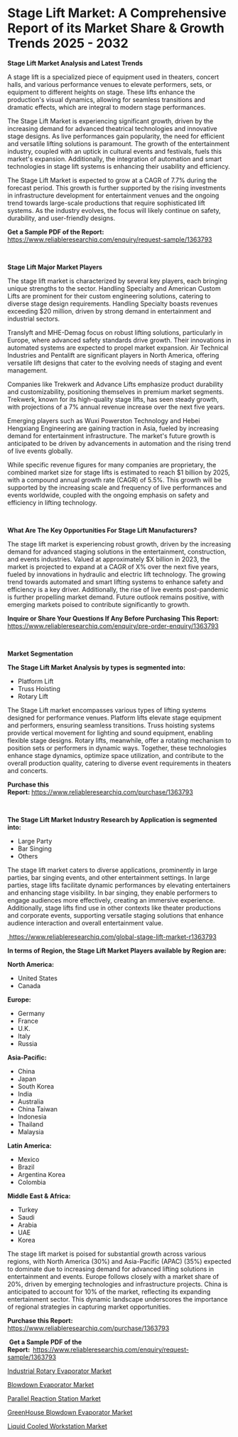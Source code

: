 <p><h1>Stage Lift Market: A Comprehensive Report of its Market Share & Growth Trends 2025 - 2032</h1></p><p><strong>Stage Lift Market Analysis and Latest Trends</strong></p>
<p><p>A stage lift is a specialized piece of equipment used in theaters, concert halls, and various performance venues to elevate performers, sets, or equipment to different heights on stage. These lifts enhance the production's visual dynamics, allowing for seamless transitions and dramatic effects, which are integral to modern stage performances.</p><p>The Stage Lift Market is experiencing significant growth, driven by the increasing demand for advanced theatrical technologies and innovative stage designs. As live performances gain popularity, the need for efficient and versatile lifting solutions is paramount. The growth of the entertainment industry, coupled with an uptick in cultural events and festivals, fuels this market's expansion. Additionally, the integration of automation and smart technologies in stage lift systems is enhancing their usability and efficiency.</p><p>The Stage Lift Market is expected to grow at a CAGR of 7.7% during the forecast period. This growth is further supported by the rising investments in infrastructure development for entertainment venues and the ongoing trend towards large-scale productions that require sophisticated lift systems. As the industry evolves, the focus will likely continue on safety, durability, and user-friendly designs.</p></p>
<p><strong>Get a Sample PDF of the Report:&nbsp;</strong> <a href="https://www.reliableresearchiq.com/enquiry/request-sample/1363793?utm_campaign=1906&utm_medium=2&utm_source=Github&utm_content=ia&utm_term=10042025&utm_id=stage-lift">https://www.reliableresearchiq.com/enquiry/request-sample/1363793</a></p>
<p>&nbsp;</p>
<p><strong>Stage Lift Major Market Players</strong></p>
<p><p>The stage lift market is characterized by several key players, each bringing unique strengths to the sector. Handling Specialty and American Custom Lifts are prominent for their custom engineering solutions, catering to diverse stage design requirements. Handling Specialty boasts revenues exceeding $20 million, driven by strong demand in entertainment and industrial sectors.</p><p>Translyft and MHE-Demag focus on robust lifting solutions, particularly in Europe, where advanced safety standards drive growth. Their innovations in automated systems are expected to propel market expansion. Air Technical Industries and Pentalift are significant players in North America, offering versatile lift designs that cater to the evolving needs of staging and event management.</p><p>Companies like Trekwerk and Advance Lifts emphasize product durability and customizability, positioning themselves in premium market segments. Trekwerk, known for its high-quality stage lifts, has seen steady growth, with projections of a 7% annual revenue increase over the next five years.</p><p>Emerging players such as Wuxi Powerston Technology and Hebei Hengxiang Engineering are gaining traction in Asia, fueled by increasing demand for entertainment infrastructure. The market's future growth is anticipated to be driven by advancements in automation and the rising trend of live events globally.</p><p>While specific revenue figures for many companies are proprietary, the combined market size for stage lifts is estimated to reach $1 billion by 2025, with a compound annual growth rate (CAGR) of 5.5%. This growth will be supported by the increasing scale and frequency of live performances and events worldwide, coupled with the ongoing emphasis on safety and efficiency in lifting technology.</p></p>
<p>&nbsp;</p>
<p><strong>What Are The Key Opportunities For Stage Lift Manufacturers?</strong></p>
<p><p>The stage lift market is experiencing robust growth, driven by the increasing demand for advanced staging solutions in the entertainment, construction, and events industries. Valued at approximately $X billion in 2023, the market is projected to expand at a CAGR of X% over the next five years, fueled by innovations in hydraulic and electric lift technology. The growing trend towards automated and smart lifting systems to enhance safety and efficiency is a key driver. Additionally, the rise of live events post-pandemic is further propelling market demand. Future outlook remains positive, with emerging markets poised to contribute significantly to growth.</p></p>
<p><strong>Inquire or Share Your Questions If Any Before Purchasing This Report:</strong> <a href="https://www.reliableresearchiq.com/enquiry/pre-order-enquiry/1363793?utm_campaign=1906&utm_medium=2&utm_source=Github&utm_content=ia&utm_term=10042025&utm_id=stage-lift">https://www.reliableresearchiq.com/enquiry/pre-order-enquiry/1363793</a></p>
<p>&nbsp;</p>
<p><strong>Market Segmentation</strong></p>
<p><strong>The Stage Lift Market Analysis by types is segmented into:</strong></p>
<p><ul><li>Platform Lift</li><li>Truss Hoisting</li><li>Rotary Lift</li></ul></p>
<p><p>The Stage Lift market encompasses various types of lifting systems designed for performance venues. Platform lifts elevate stage equipment and performers, ensuring seamless transitions. Truss hoisting systems provide vertical movement for lighting and sound equipment, enabling flexible stage designs. Rotary lifts, meanwhile, offer a rotating mechanism to position sets or performers in dynamic ways. Together, these technologies enhance stage dynamics, optimize space utilization, and contribute to the overall production quality, catering to diverse event requirements in theaters and concerts.</p></p>
<p><strong>Purchase this Report:&nbsp;</strong><a href="https://www.reliableresearchiq.com/purchase/1363793?utm_campaign=1906&utm_medium=2&utm_source=Github&utm_content=ia&utm_term=10042025&utm_id=stage-lift">https://www.reliableresearchiq.com/purchase/1363793</a></p>
<p>&nbsp;</p>
<p><strong>The Stage Lift Market Industry Research by Application is segmented into:</strong></p>
<p><ul><li>Large Party</li><li>Bar Singing</li><li>Others</li></ul></p>
<p><p>The stage lift market caters to diverse applications, prominently in large parties, bar singing events, and other entertainment settings. In large parties, stage lifts facilitate dynamic performances by elevating entertainers and enhancing stage visibility. In bar singing, they enable performers to engage audiences more effectively, creating an immersive experience. Additionally, stage lifts find use in other contexts like theater productions and corporate events, supporting versatile staging solutions that enhance audience interaction and overall entertainment value.</p></p>
<p><a href="https://www.reliableresearchiq.com/global-stage-lift-market-r1363793?utm_campaign=1906&utm_medium=2&utm_source=Github&utm_content=ia&utm_term=10042025&utm_id=stage-lift">&nbsp;https://www.reliableresearchiq.com/global-stage-lift-market-r1363793</a></p>
<p><strong>In terms of Region, the Stage Lift Market Players available by Region are:</strong></p>
<p>
    <p> <strong> North America: </strong>
        <ul>
            <li>United States</li>
            <li>Canada</li>
        </ul>
        </p> 
    <p> <strong> Europe: </strong>
        <ul>
            <li>Germany</li>
            <li>France</li>
            <li>U.K.</li>
            <li>Italy</li>
            <li>Russia</li>
        </ul>
        </p> 
    <p> <strong> Asia-Pacific: </strong>
        <ul>
            <li>China</li>
            <li>Japan</li>
            <li>South Korea</li>
            <li>India</li>
            <li>Australia</li>
            <li>China Taiwan</li>
            <li>Indonesia</li>
            <li>Thailand</li>
            <li>Malaysia</li>
        </ul>
        </p> 
    <p> <strong> Latin America: </strong>
        <ul>
            <li>Mexico</li>
            <li>Brazil</li>
            <li>Argentina Korea</li>
            <li>Colombia</li>
        </ul>
        </p> 
    <p> <strong> Middle East & Africa: </strong>
        <ul>
            <li>Turkey</li>
            <li>Saudi</li>
            <li>Arabia</li>
            <li>UAE</li>
            <li>Korea</li>
        </ul>
    </p>
    </p>
<p><p>The stage lift market is poised for substantial growth across various regions, with North America (30%) and Asia-Pacific (APAC) (35%) expected to dominate due to increasing demand for advanced lifting solutions in entertainment and events. Europe follows closely with a market share of 20%, driven by emerging technologies and infrastructure projects. China is anticipated to account for 10% of the market, reflecting its expanding entertainment sector. This dynamic landscape underscores the importance of regional strategies in capturing market opportunities.</p></p>
<p><strong>Purchase this Report: </strong><a href="https://www.reliableresearchiq.com/purchase/1363793?utm_campaign=1906&utm_medium=2&utm_source=Github&utm_content=ia&utm_term=10042025&utm_id=stage-lift">https://www.reliableresearchiq.com/purchase/1363793</a></p>
<p>&nbsp;<strong>Get a Sample PDF of the Report:&nbsp;&nbsp;</strong><a href="https://www.reliableresearchiq.com/enquiry/request-sample/1363793?utm_campaign=1906&utm_medium=2&utm_source=Github&utm_content=ia&utm_term=10042025&utm_id=stage-lift">https://www.reliableresearchiq.com/enquiry/request-sample/1363793</a></p>
<p><strong></strong></p>
<p><p><a href="https://github.com/hoganemken50/Market-Research-Report-List-1/blob/main/industrial-rotary-evaporator-market.md?utm_campaign=1906&utm_medium=2&utm_source=Github&utm_content=ia&utm_term=10042025&utm_id=stage-lift">Industrial Rotary Evaporator Market</a></p><p><a href="https://github.com/ujanoandryvw/Market-Research-Report-List-1/blob/main/blowdown-evaporator-market.md?utm_campaign=1906&utm_medium=2&utm_source=Github&utm_content=ia&utm_term=10042025&utm_id=stage-lift">Blowdown Evaporator Market</a></p><p><a href="https://github.com/donnypolan/Market-Research-Report-List-1/blob/main/parallel-reaction-station-market.md?utm_campaign=1906&utm_medium=2&utm_source=Github&utm_content=ia&utm_term=10042025&utm_id=stage-lift">Parallel Reaction Station Market</a></p><p><a href="https://github.com/zemonarutaep/Market-Research-Report-List-1/blob/main/greenhouse-blowdown-evaporator-market.md?utm_campaign=1906&utm_medium=2&utm_source=Github&utm_content=ia&utm_term=10042025&utm_id=stage-lift">GreenHouse Blowdown Evaporator Market</a></p><p><a href="https://github.com/buluckcapps2/Market-Research-Report-List-1/blob/main/liquid-cooled-workstation-market.md?utm_campaign=1906&utm_medium=2&utm_source=Github&utm_content=ia&utm_term=10042025&utm_id=stage-lift">Liquid Cooled Workstation Market</a></p></p>